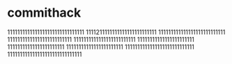 # commithack
1111111111111111111111111111111
1111211111111111111111111111
111111111111111111111111111
11111111111111111111111111
1111111111111111111111111
11111111111111111111111
11111111111111111111111
11111111111111111111111
1111111111111111111111111111
111111111111111111111111111111

